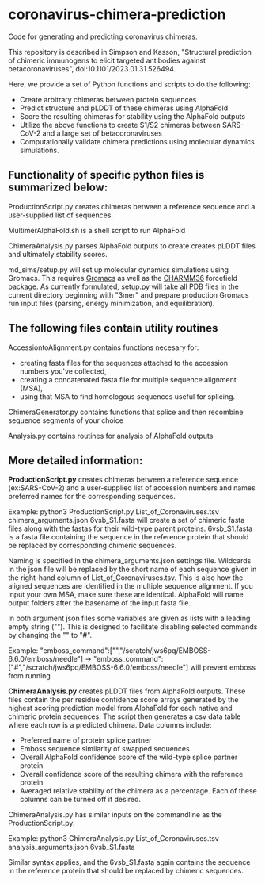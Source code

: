 # coronavirus-chimera-prediction
Code for generating and predicting coronavirus chimeras.

This repository is described in Simpson and Kasson, "Structural prediction of chimeric immunogens to elicit targeted antibodies against betacoronaviruses", doi:10.1101/2023.01.31.526494.

Here, we provide a set of Python functions and scripts to do the following:
-  Create arbitrary chimeras between protein sequences
-  Predict structure and pLDDT of these chimeras using AlphaFold
-  Score the resulting chimeras for stability using the AlphaFold outputs
-  Utilize the above functions to create S1/S2 chimeras between SARS-CoV-2 and a large set of betacoronaviruses
-  Computationally validate chimera predictions using molecular dynamics simulations.

## Functionality of specific python files is summarized below:

ProductionScript.py creates chimeras between a reference sequence and a user-supplied list of sequences.

MultimerAlphaFold.sh is a shell script to run AlphaFold

ChimeraAnalysis.py parses AlphaFold outputs to create creates pLDDT files and ultimately stability scores.

md_sims/setup.py will set up molecular dynamics simulations using Gromacs.  This requires [Gromacs](https://gitlab.com/gromacs/gromacs) as well as the [CHARMM36](http://mackerell.umaryland.edu/charmm_ff.shtml#gromacs) forcefield package.
As currently formulated, setup.py will take all PDB files in the current directory beginning with "3mer" and prepare production Gromacs run input files (parsing, energy minimization, and equilibration).

## The following files contain utility routines

AccessiontoAlignment.py contains functions necesary for:
- creating fasta files for the sequences attached to the accession numbers you've collected,
- creating a concatenated fasta file for multiple sequence alignment (MSA),
- using that MSA to find homologous sequences useful for splicing.

ChimeraGenerator.py contains functions that splice and then recombine sequence segments of your choice 

Analysis.py contains routines for analysis of AlphaFold outputs

## More detailed information:
**ProductionScript.py** creates chimeras between a reference sequence (ex:SARS-CoV-2) and a user-supplied list of accession numbers and names preferred names for the corresponding sequences.

Example: python3 ProductionScript.py List_of_Coronaviruses.tsv chimera_arguments.json 6vsb_S1.fasta
will create a set of chimeric fasta files along with the fastas for their wild-type parent proteins.  6vsb_S1.fasta is a fasta file containing the sequence in the reference protein that should be replaced by corresponding chimeric sequences.

Naming is specified in the chimera_arguments.json settings file.  Wildcards in the json file will be replaced by the short name of each sequence
given in the right-hand column of List_of_Coronaviruses.tsv.  This is also how the aligned sequences are identified in the multiple sequence alignment. If you input your own MSA, make sure these are identical. AlphaFold will name output folders after the basename of the input fasta file.

In both argument json files some variables are given as lists with a leading empty string ("").
This is designed to facilitate disabling selected commands by changing the "" to "#".

Example:
"emboss_command":["","/scratch/jws6pq/EMBOSS-6.6.0/emboss/needle"] -> "emboss_command":["#","/scratch/jws6pq/EMBOSS-6.6.0/emboss/needle"]
will prevent emboss from running


**ChimeraAnalysis.py** creates pLDDT files from AlphaFold outputs.  These files contain the per residue confidence score arrays generated by the highest scoring prediction model from AlphaFold for each native and chimeric protein sequences.
The script then generates a csv data table where each row is a predicted chimera.
Data columns include:
- Preferred name of protein splice partner
- Emboss sequence similarity of swapped sequences
- Overall AlphaFold confidence score of the wild-type splice partner protein
- Overall confidence score of the resulting chimera with the reference protein
- Averaged relative stability of the chimera as a percentage.
Each of these columns can be turned off if desired.

ChimeraAnalysis.py has similar inputs on the commandline as the ProductionScript.py.

Example: python3 ChimeraAnalysis.py List_of_Coronaviruses.tsv analysis_arguments.json 6vsb_S1.fasta

Similar syntax applies, and the 6vsb_S1.fasta again contains the sequence in the reference protein that should be replaced by chimeric sequences.
